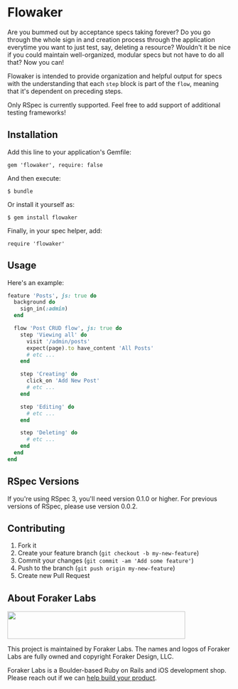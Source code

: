 # Flowaker

Are you bummed out by acceptance specs taking forever? Do you go through the whole sign in and creation process through the application everytime you want to just test, say, deleting a resource? Wouldn't it be nice if you could maintain well-organized, modular specs but not have to do all that? Now you can!

Flowaker is intended to provide organization and helpful output for specs with the understanding that each `step` block is part of the `flow`, meaning that it's dependent on preceding steps.

Only RSpec is currently supported. Feel free to add support of additional testing frameworks!

## Installation

Add this line to your application's Gemfile:

    gem 'flowaker', require: false

And then execute:

    $ bundle

Or install it yourself as:

    $ gem install flowaker

Finally, in your spec helper, add:

    require 'flowaker'

## Usage

Here's an example:

```ruby
feature 'Posts', js: true do
  background do
    sign_in(:admin)
  end

  flow 'Post CRUD flow', js: true do
    step 'Viewing all' do
      visit '/admin/posts'
      expect(page).to have_content 'All Posts'
      # etc ...
    end

    step 'Creating' do
      click_on 'Add New Post'
      # etc ...
    end

    step 'Editing' do
      # etc ...
    end

    step 'Deleting' do
      # etc ...
    end
  end
end
```

## RSpec Versions

If you're using RSpec 3, you'll need version 0.1.0 or higher. For previous versions of RSpec, please use version 0.0.2.

## Contributing

1. Fork it
2. Create your feature branch (`git checkout -b my-new-feature`)
3. Commit your changes (`git commit -am 'Add some feature'`)
4. Push to the branch (`git push origin my-new-feature`)
5. Create new Pull Request

## About Foraker Labs

<img src="http://assets.foraker.com/foraker_logo.png" width="400" height="62">

This project is maintained by Foraker Labs. The names and logos of Foraker Labs are fully owned and copyright Foraker Design, LLC.

Foraker Labs is a Boulder-based Ruby on Rails and iOS development shop. Please reach out if we can [help build your product](http://www.foraker.com).
